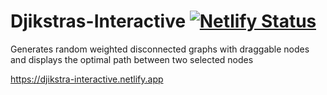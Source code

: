 # Djikstras-Interactive [![Netlify Status](https://api.netlify.com/api/v1/badges/b6b5b37a-d365-442a-9951-a167a82595b2/deploy-status)](https://app.netlify.com/sites/djikstra-interactive/deploys)

Generates random weighted disconnected graphs with draggable nodes and displays the optimal path between two selected nodes

https://djikstra-interactive.netlify.app

